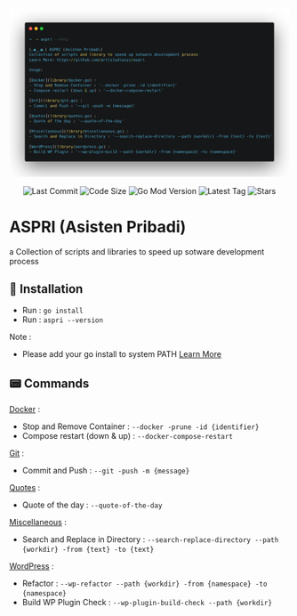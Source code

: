 <p align="center"><img src="screenshot.png"></p>

<p align="center">
    <img src="https://img.shields.io/github/last-commit/artistudioxyz/aspri" alt="Last Commit">
    <img src="https://img.shields.io/github/languages/code-size/artistudioxyz/aspri" alt="Code Size">
    <img src="https://img.shields.io/github/go-mod/go-version/artistudioxyz/aspri" alt="Go Mod Version">
    <img src="https://img.shields.io/github/v/tag/artistudioxyz/aspri" alt="Latest Tag">
    <img src="https://img.shields.io/github/stars/artistudioxyz/aspri?style=social" alt="Stars">
</p>

# ASPRI (Asisten Pribadi)

a Collection of scripts and libraries to speed up sotware development process

## 📝 Installation
- Run : `go install`
- Run : `aspri --version`

Note :
- Please add your go install to system PATH [Learn More](https://go.dev/doc/tutorial/compile-install)

## 📟 Commands
[Docker](library/docker.go) :
- Stop and Remove Container : `--docker -prune -id {identifier}` 
- Compose restart (down & up) : `--docker-compose-restart`

[Git](library/git.go) :
- Commit and Push : `--git -push -m {message}`

[Quotes](library/quotes.go) :
- Quote of the day : `--quote-of-the-day`

[Miscellaneous](library/miscellaneous.go) :
- Search and Replace in Directory : `--search-replace-directory --path {workdir} -from {text} -to {text}`

[WordPress](library/wordpress.go) :
- Refactor : `--wp-refactor --path {workdir} -from {namespace} -to {namespace}`
- Build WP Plugin Check : `--wp-plugin-build-check --path {workdir}`
